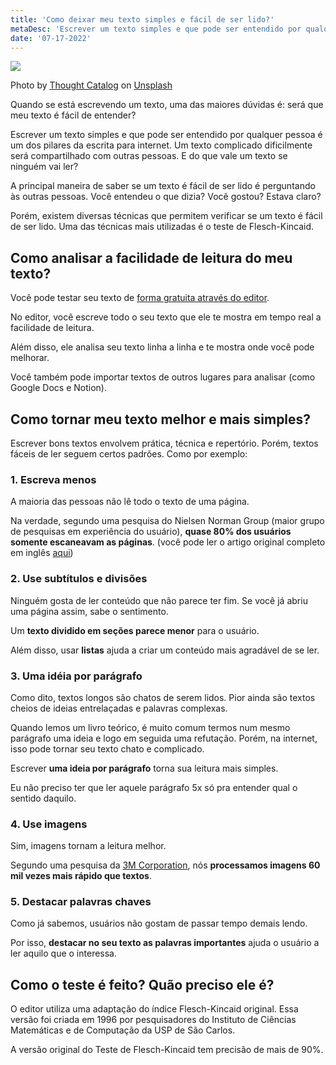 ```yaml
---
title: 'Como deixar meu texto simples e fácil de ser lido?'
metaDesc: 'Escrever um texto simples e que pode ser entendido por qualquer pessoa é um dos pilares da escrita para internet. Um texto que não pode ser entendido não é compartilhado. E do que vale um texto se ninguém vai ler?'
date: '07-17-2022'
---
```


<div class="image">
  <img src="https://res.cloudinary.com/deehg85g8/image/upload/v1658083185/blog/thought-catalog-OJZB0VUQKKc-unsplash_hfgsia.jpg" />
  <p>Photo by <a href="https://unsplash.com/@thoughtcatalog?utm_source=unsplash&utm_medium=referral&utm_content=creditCopyText">Thought Catalog</a> on <a href="https://unsplash.com/s/photos/reading?utm_source=unsplash&utm_medium=referral&utm_content=creditCopyText">Unsplash</a>
  </p>
</div>

Quando se está escrevendo um texto, uma das maiores dúvidas é: será que meu texto é fácil de entender?

Escrever um texto simples e que pode ser entendido por qualquer pessoa é um dos pilares da escrita para internet. Um texto complicado dificilmente será compartilhado com outras pessoas. E do que vale um texto se ninguém vai ler?

A principal maneira de saber se um texto é fácil de ser lido é perguntando às outras pessoas. Você entendeu o que dizia? Você gostou? Estava claro?

Porém, existem diversas técnicas que permitem verificar se um texto é fácil de ser lido. Uma das técnicas mais utilizadas é o teste de Flesch-Kincaid.

## Como analisar a facilidade de leitura do meu texto?

Você pode testar seu texto de <a href="https://leitura.jnaraujo.com/" target="_blank">forma gratuita através do editor</a>.

No editor, você escreve todo o seu texto que ele te mostra em tempo real a facilidade de leitura.

Além disso, ele analisa seu texto linha a linha e te mostra onde você pode melhorar.

Você também pode importar textos de outros lugares para analisar (como Google Docs e Notion).

## Como tornar meu texto melhor e mais simples?

Escrever bons textos envolvem prática, técnica e repertório. Porém, textos fáceis de ler seguem certos padrões. Como por exemplo:

### 1. Escreva menos

A maioria das pessoas não lê todo o texto de uma página.

Na verdade, segundo uma pesquisa do Nielsen Norman Group (maior grupo de pesquisas em experiência do usuário), **quase 80% dos usuários somente escaneavam as páginas**. (você pode ler o artigo original completo em inglês <a href="https://www.nngroup.com/articles/how-users-read-on-the-web/" target="_blank">aqui</a>)

### 2. Use subtítulos e divisões

Ninguém gosta de ler conteúdo que não parece ter fim. Se você já abriu uma página assim, sabe o sentimento.

Um **texto dividido em seções parece menor** para o usuário.

Além disso, usar **listas** ajuda a criar um conteúdo mais agradável de se ler.

### 3. Uma idéia por parágrafo

Como dito, textos longos são chatos de serem lidos. Pior ainda são textos cheios de ideias entrelaçadas e palavras complexas.

Quando lemos um livro teórico, é muito comum termos num mesmo parágrafo uma ideia e logo em seguida uma refutação. Porém, na internet, isso pode tornar seu texto chato e complicado.

Escrever **uma ideia por parágrafo** torna sua leitura mais simples.

Eu não preciso ter que ler aquele parágrafo 5x só pra entender qual o sentido daquilo.

### 4. Use imagens

Sim, imagens tornam a leitura melhor.

Segundo uma pesquisa da <a href="https://oit.williams.edu/files/2010/02/using-images-effectively.pdf" target="_blank">3M Corporation</a>, nós **processamos imagens 60 mil vezes mais rápido que textos**.

### 5. Destacar palavras chaves

Como já sabemos, usuários não gostam de passar tempo demais lendo.

Por isso, **destacar no seu texto as palavras importantes** ajuda o usuário a ler aquilo que o interessa.

## Como o teste é feito? Quão preciso ele é?
O editor utiliza uma adaptação do índice Flesch-Kincaid original. Essa versão foi criada em 1996 por pesquisadores do Instituto de Ciências Matemáticas e de Computação da USP de São Carlos.

A versão original do Teste de Flesch-Kincaid tem precisão de mais de 90%. 
